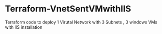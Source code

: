 # Terraform-VnetSentVMwithIIS
Terraform code to deploy 1 Virutal Network with 3 Subnets , 3 windows VMs with IIS installation
